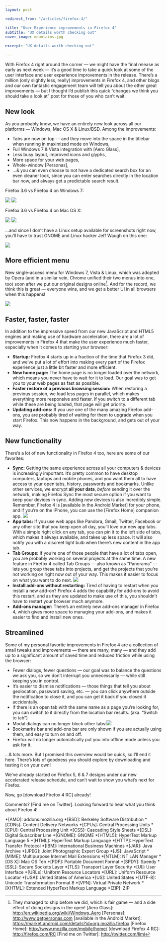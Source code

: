 ```yaml
---
layout: post

redirect_from: "/articles/firefox-4/"

title: "User Experience improvements in Firefox 4"
subtitle: "UX details worth checking out"
cover_image: mountains.jpg

excerpt: "UX details worth checking out"

---
```


With Firefox 4 right around the corner — we might have the final release as early as next week — it’s a good time to take a quick look at some of the user interface and user experience improvements in the release. There’s a million (only slightly less, really) improvements in Firefox 4, and other blogs and our own fantastic engagement team will tell you about the other great improvements — but I thought I’d publish this quick “changes we think you should take a look at” post for those of you who can’t wait.

## New look

As you probably know, we have an entirely new look across all our platforms — Windows, Mac OS X & Linux/BSD. Among the improvements:

*   Tabs are now on top — and they move into the space in the titlebar when running in maximized mode on Windows,
*   Full Windows 7 & Vista integration with [Aero Glass],
*   Less busy layout, improved icons and glyphs,
*   More space for your web pages,
*   Whole-window [Personas],
*   …& you can even choose to not have a dedicated search box for an even cleaner look, since you can enter searches directly in the location bar now, and always get a predictable search result.

Firefox 3.6 vs Firefox 4 on Windows 7:

![](/media/firefox-3.6-win.png)
![](/media/firefox-4-win.png)

Firefox 3.6 vs Firefox 4 on Mac OS X:

![](/media/firefox-3.6-mac.png)
![](/media/firefox-4-mac.png)

…and since I don’t have a Linux setup available for screenshots right now, you’ll have to trust GNOME and Linux hacker Jeff Waugh on this one:

![](/media/jdub-on-firefox-4.png)

## More efficient menu

New single-access menu for Windows 7, Vista & Linux, which was adopted by Opera (and in a similar vein, Chrome unified their two menus into one, too) soon after we put our original designs online[^1]. And for the record, we think this is great — everyone wins, and we get a better UI in all browsers when this happens!

![](/media/firefox-menu.png)

## Faster, faster, faster

In addition to the impressive speed from our new JavaScript and HTML5 engines and making use of hardware acceleration, there are a lot of improvements in Firefox 4 that make the user experience much faster, especially when it comes to starting your browser:

*   **Startup:** Firefox 4 starts up in a fraction of the time that Firefox 3 did, and we’ve put a lot of effort into making every part of the Firefox experience just a little bit faster and more efficient.
*   **New home page:** The home page is no longer loaded over the network, which means you never have to wait for it to load. Our goal was to get you to your web pages as fast as possible.
*   **Faster restore of a previous browsing session:** When restoring a previous session, we load less pages in parallel, which makes everything more responsive and faster. If you switch to a different tab while these are being loaded, that page will get priority.
*   **Updating add-ons:** If you use one of the many amazing Firefox add-ons, you are probably tired of waiting for them to upgrade when you start Firefox. This now happens in the background, and gets out of your way.

## New functionality

There’s a lot of new functionality in Firefox 4 too, here are some of our favorites:

*   **Sync:** Getting the same experience across all your computers & devices is increasingly important. It’s pretty common to have desktop computers, laptops and mobile phones, and you want them all to have access to your open tabs, history, passwords and bookmarks. Unlike other services, we encrypt **all your data**, *before* sending it over the network, making Firefox Sync the most secure option if you want to keep your devices in sync. Adding new devices is also incredibly simple. Remember, Firefox 4 is [available in the Android Market] for your phone, and if you’re on the iPhone, you can use the [Firefox Home] companion app.
![](/media/app-tabs-firefox-4.png)
* **App tabs:** If you use web apps like Pandora, Gmail, Twitter, Facebook or any other site that you keep open all day, you’ll love our new app tabs. With a simple right click on any tab, you can pin it to the left side of tabs, which makes it always available, and takes up less space. It will also notify you with a discreet light bulb when there’s new content in the app tab.
*   **Tab Groups:** If you’re one of those people that have a lot of tabs open, you are probably working on several projects at the same time. A new feature in Firefox 4 called Tab Groups — also known as “Panorama” — lets you group these tabs into projects, and get the projects that you’re not working on right now out of your way. This makes it easier to focus on what you want to do next.
![](/media/restartless-install.png)
* **Install add-ons without restarting:** Tired of having to restart when you install a new add-on? Firefox 4 adds the capability for add-ons to avoid this restart, and as they are updated to make use of this, you shouldn’t have to restart your browser much anymore.
*   **Add-ons manager:** There’s an entirely new add-ons manager in Firefox 4, which gives more space to managing your add-ons, and makes it easier to find and install new ones.

## Streamlined

Some of my personal favorite improvements in Firefox 4 are a collection of small tweaks and improvements — there are many, many — and they add up to a significant amount of saved time and reduced friction while using the browser:

*   Fewer dialogs, fewer questions — our goal was to balance the questions we ask you, so we don’t interrupt you unnecessarily — while still keeping you in control.
*   It’s easier to dismiss notifications — those things that tell you about geolocation, password saving, etc. — you can click anywhere outside the notification to close it, and you can get it back if you closed it accidentally.
*   If there is an open tab with the same name as a page you’re looking for, you can switch to it directly from the location bar results. (aka. “Switch to tab”)
*   Modal dialogs can no longer block other tabs:![](/media/inline-js-dialog.png)
*   Bookmarks bar and add-ons bar are only shown if you are actually using them, and easy to turn on and off.
*   Firefox will no longer automatically put you into offline mode unless you ask for it.

…& lots more. But I promised this overview would be quick, so I’ll end it here. There’s lots of goodness you should explore by downloading and testing it on your own!

We’ve already started on Firefox 5, 6 & 7 designs under our new accelerated release schedule, and can’t wait to show you what’s next for Firefox.

Now, go [download Firefox 4 RC] already!

Comments? [Find me on Twitter]. Looking forward to hear what you think about Firefox 4!

[^1]: They managed to ship before we did, which is fair game — and a side effect of doing designs in the open!
[Aero Glass]: http://en.wikipedia.org/wiki/Windows_Aero
[Personas]: http://www.getpersonas.com
[available in the Android Market]: https://market.android.com/details?id=org.mozilla.firefox
[Firefox Home]: http://www.mozilla.com/mobile/home/
[download Firefox 4 RC]: http://firefox.com/RC
[Find me on Twitter]: http://twitter.com/limi

*[AMO]: addons.mozilla.org
*[BSD]: Berkeley Software Distribution
*[CDNs]: Content Delivery Networks
*[CPUs]: Central Processing Units
*[CPU]: Central Processing Unit
*[CSS]: Cascading Style Sheets
*[DSL]: Digital Subscriber Line
*[GNOME]: GNOME
*[HTML5]: HyperText Markup Language 5
*[HTML]: HyperText Markup Language
*[HTTP]: HyperText Transfer Protocol
*[IBM]: International Business Machines
*[JAR]: Java Archive
*[JPEG]: Joint Photographic Expert Group
*[JS]: JavaScript
*[MIME]: Multipurpose Internet Mail Extensions
*[NTLM]: NT LAN Manager
*[OS X]: Mac OS Ten
*[PDF]: Portable Document Format
*[SPDY]: Speedy
*[SSL]: Secure Sockets Layer
*[TLS]: Transport Layer Security
*[UI]: User Interface
*[URLs]: Uniform Resource Locators
*[URL]: Uniform Resource Locator
*[USA]: United States of America
*[US]: United States
*[UTF-8]: Unicode Transformation Format 8
*[VPN]: Virtual Private Network
*[XHTML]: Extended HyperText Markup Language
*[ZIP]: ZIP
